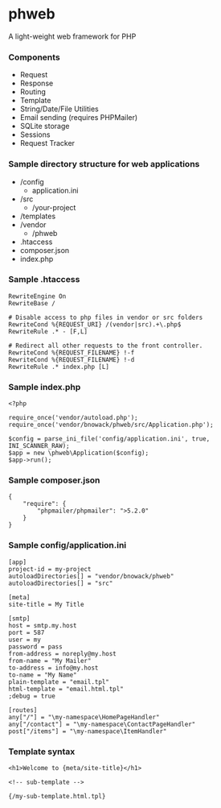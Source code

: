 phweb
=====

A light-weight web framework for PHP

### Components

* Request
* Response
* Routing
* Template
* String/Date/File Utilities
* Email sending (requires PHPMailer)
* SQLite storage
* Sessions
* Request Tracker

### Sample directory structure for web applications

* /config
    * application.ini
* /src
    * /your-project
* /templates
* /vendor
    * /phweb
* .htaccess
* composer.json
* index.php

### Sample .htaccess
    RewriteEngine On
    RewriteBase /

    # Disable access to php files in vendor or src folders
    RewriteCond %{REQUEST_URI} /(vendor|src).+\.php$
    RewriteRule .* - [F,L]

    # Redirect all other requests to the front controller.
    RewriteCond %{REQUEST_FILENAME} !-f
    RewriteCond %{REQUEST_FILENAME} !-d
    RewriteRule .* index.php [L]



### Sample index.php

    <?php

    require_once('vendor/autoload.php');
    require_once('vendor/bnowack/phweb/src/Application.php');

    $config = parse_ini_file('config/application.ini', true, INI_SCANNER_RAW);
    $app = new \phweb\Application($config);
    $app->run();


### Sample composer.json

    {
        "require": {
            "phpmailer/phpmailer": ">5.2.0"
        }
    }


### Sample config/application.ini

    [app]
    project-id = my-project
    autoloadDirectories[] = "vendor/bnowack/phweb"
    autoloadDirectories[] = "src"

    [meta]
    site-title = My Title

    [smtp]
    host = smtp.my.host
    port = 587
    user = my
    password = pass
    from-address = noreply@my.host
    from-name = "My Mailer"
    to-address = info@my.host
    to-name = "My Name"
    plain-template = "email.tpl"
    html-template = "email.html.tpl"
    ;debug = true

    [routes]
    any["/"] = "\my-namespace\HomePageHandler"
    any["/contact"] = "\my-namespace\ContactPageHandler"
    post["/items"] = "\my-namespace\ItemHandler"


### Template syntax

    <h1>Welcome to {meta/site-title}</h1>

    <!-- sub-template -->

    {/my-sub-template.html.tpl}

